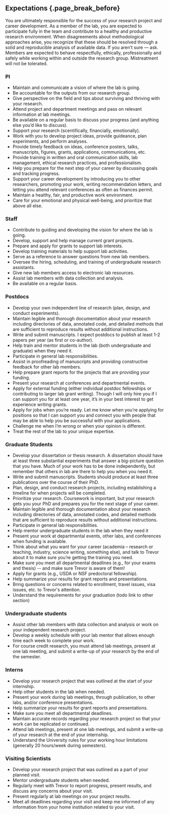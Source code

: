 ## Expectations {.page_break_before}

You are ultimately responsible for the success of your research project and career development.
As a member of the lab, you are expected to participate fully in the team and contribute to a healthy and productive research environment.
When disagreements about methodological approaches arise, you recognize that these should be resolved through a solid and reproducible analysis of available data.
If you aren’t sure — ask.
Members are expected to behave respectfully, ethically, professionally and safely while working within and outside the research group.
Mistreatment will not be tolerated.

### PI
* Maintain and communicate a vision of where the lab is going.
* Be accountable for the outputs from our research group.
* Give perspective on the field and tips about surviving and thriving with your research.
* Attend project and department meetings and pass on relevant information at lab meetings.
* Be available on a regular basis to discuss your progress (and anything else you’d like to discuss).
* Support your research (scentifically, financially, emotionally).
* Work with you to develop project ideas, provide guideance, plan experiments, and perform analyses.
* Provide timely feedback on ideas, conference posters, talks, manuscripts, figures, grants, applications, communications, etc.
* Provide training in written and oral communication skills, lab management, ethical research practices, and professionalism.
* Help you prepare for the next step of your career by discussing goals and tracking progress.
* Support your career development by introducing you to other researchers, promoting your work, writing recommendation letters, and letting you attend relevant conferences as often as finances permit.
* Maintain a healthy, fair, and productive work environment.
* Care for your emotional and physical well-being, and prioritize that above all else.

### Staff
* Contribute to guiding and developing the vision for where the lab is going.
* Develop, support and help manage current grant projects.
* Prepare and apply for grants to support lab interests.
* Develop training materials to help support lab activities.
* Serve as a reference to answer questions from new lab members.
* Oversee the hiring, scheduling, and training of undergraduate research assistants.
* Give new lab members access to electronic lab resources.
* Assist lab members with data collection and analysis.
* Be available on a regular basis.

### Postdocs
* Develop your own independent line of research (plan, design, and conduct experiments).
* Maintain legible and thorough documentation about your research including directories of data, annotated code, and detailed methods that are sufficient to reproduce results without additional instructions.
* Write and submit manuscripts. I expect postdocs to publish at least 1-2 papers per year (as first or co-author).
* Help train and mentor students in the lab (both undergraduate and graduate) when they need it.
* Participate in general lab responsibilities.
* Assist in proofreading of manuscripts and providing constructive feedback for other lab members.
* Help prepare grant reports for the projects that are providing your funding.
* Present your research at conferences and departmental events.
* Apply for external funding (either individual postdoc fellowships or contributing to larger lab grant writing). Though I will only hire you if I can support you for at least one year, it’s in your best interest to get experience writing grants.
* Apply for jobs when you’re ready. Let me know when you’re applying for positions so that I can support you and connect you with people that may be able to help you be successful with your applications.
* Challenge me when I’m wrong or when your opinion is different.
* Treat the rest of the lab to your unique expertise.

### Graduate Students
* Develop your dissertation or thesis research. A dissertation should have at least three substantial experiments that answer a big-picture question that you have. Much of your work has to be done independently, but remember that others in lab are there to help you when you need it.
* Write and submit manuscripts. Students should produce at least three publications over the course of their PhD.
* Plan, design, and conduct research projects, including establishing a timeline for when projects will be completed.
* Prioritize your research. Coursework is important, but your research gets you your PhD and prepares you for the next stage of your career.
* Maintain legible and thorough documentation about your research including directories of data, annotated codes, and detailed methods that are sufficient to reproduce results without additional instructions.
* Participate in general lab responsibilities.
* Help mentor undergraduate students in the lab when they need it
* Present your work at departmental events, other labs, and conferences when funding is available.
* Think about what you want for your career (academia – research or teaching, industry, science writing, something else), and talk to Trevor about it to make sure you’re getting the training you need.
* Make sure you meet all departmental deadlines (e.g., for your exams and thesis) -- and make sure Trevor is aware of them!
* Apply for grants (e.g., USDA or NSF predoctoral fellowship).
* Help summarize your results for grant reports and presentations.
* Bring questions or concerns related to enrollment, travel issues, visa issues, etc. to Trevor's attention.
* Understand the requirements for your graduation (todo link to other section)

### Undergraduate students
* Assist other lab members with data collection and analysis or work on your independent research project.
* Develop a weekly schedule with your lab mentor that allows enough time each week to complete your work.
* For course credit research, you must attend lab meetings, present at one lab meeting, and submit a write-up of your research by the end of the semester.

### Interns
* Develop your research project that was outlined at the start of your internship.
* Help other students in the lab when needed.
* Present your work during lab meetings, through publication, to other labs, and/or conference presentations.
* Help summarize your results for grant reports and presentations.
* Make sure you meet all departmental deadlines.
* Maintain accurate records regarding your research project so that your work can be replicated or continued.
* Attend lab meetings, present at one lab meetings, and submit a write-up of your research at the end of your internship.
* Understand the University rules for your working hour limitations (generally 20 hours/week during semesters).

### Visiting Scientists
* Develop your research project that was outlined as a part of your planned visit.
* Mentor undergraduate students when needed.
* Regularly meet with Trevor to report progress, present results, and discuss any concerns about your visit.
* Present regularly at lab meetings on your project results.
* Meet all deadlines regarding your visit and keep me informed of any information from your home institution related to your visit.